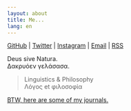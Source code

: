 ```yaml
---
layout: about
title: Me...
lang: en
---
```


[GitHub](https://github.com/raptazure) | [Twitter](https://twitter.com/raptazure) | [Instagram](https://www.instagram.com/raptazure/) | [Email](mailto:hermit0x9@outlook.com) | [RSS](https://raptazure.github.io/rss.xml)


<div >

Deus sive Natura.  
Δακρυόεν γελάσασα.  

> Linguistics & Philosophy  
> Λόγος et φιλοσοφία

</div>

[BTW, here are some of my journals.](https://raptazure.github.io/journal) 
